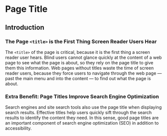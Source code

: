 # Page Title

## Introduction

### The Page `<title>` is the First Thing Screen Reader Users Hear

The `<title>` of the page is critical, because it is the first thing a screen reader user hears. Blind users cannot glance quickly at the content of a web page to see what the page is about, so they rely on the page title to give them this information. Web pages without titles waste the time of screen reader users, because they force users to navigate through the web page — past the main menu and into the content — to find out what the page is about.

### Extra Benefit: Page Titles Improve Search Engine Optimization

Search engines and site search tools also use the page title when displaying search results. Effective titles help users quickly sift through the search results to identify the content they need. In this sense, good page titles are an important component of search engine optimization (SEO) in addition to accessibility.

